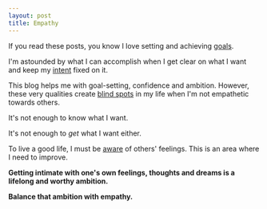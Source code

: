 ```yaml
---
layout: post
title: Empathy
---
```

If you read these posts, you know I love setting and achieving [goals]({{site.url}}/now).

I'm astounded by what I can accomplish when I get clear on what I want and keep my [intent]({{site.url}}/intent) fixed on it.

This blog helps me with goal-setting, confidence and ambition.  However, these very qualities create [blind spots]({{site.url}}/blind-spots) in my life when I'm not empathetic towards others.

It's not enough to know what I want.

It's not enough to *get* what I want either.

To live a good life, I must be [aware]({{site.url}}/awareness-is-a-vessel) of others' feelings.  This is an area where I need to improve.

**Getting intimate with one's own feelings, thoughts and dreams is a lifelong and worthy ambition.**

**Balance that ambition with empathy.**
